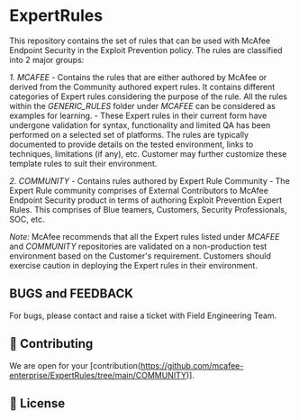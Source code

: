 # ExpertRules

This repository contains the set of rules that can be used with McAfee Endpoint Security in the Exploit Prevention policy. 
The rules are classified into 2 major groups:

*1. MCAFEE* 
		- Contains the rules that are either authored by McAfee or derived from the Community authored expert rules. It contains different categories of Expert rules considering the purpose of the rule. All the rules within the *GENERIC_RULES* folder under *MCAFEE* can be considered as examples for learning.
		- These Expert rules in their current form have undergone validation for syntax, functionality and limited QA has been performed on a selected set of platforms. The rules are typically documented to provide details on the tested environment, links to techniques, limitations (if any), etc. Customer may further customize these template rules to suit their environment.
		
*2. COMMUNITY* 
		- Contains rules authored by Expert Rule Community
		- The Expert Rule community comprises of External Contributors to McAfee Endpoint Security product in terms of authoring Exploit Prevention Expert Rules. This comprises of Blue teamers, Customers, Security Professionals, SOC, etc.

*Note:*
McAfee recommends that all the Expert rules listed under *MCAFEE* and *COMMUNITY* repositories are validated on a non-production test environment based on the Customer's requirement. Customers should exercise caution in deploying the Expert rules in their environment. 


## BUGS and FEEDBACK

For bugs, please contact and raise a ticket with Field Engineering Team.


## 🤝 Contributing
We are open for your [contribution(https://github.com/mcafee-enterprise/ExpertRules/tree/main/COMMUNITY)].

## 📝 License